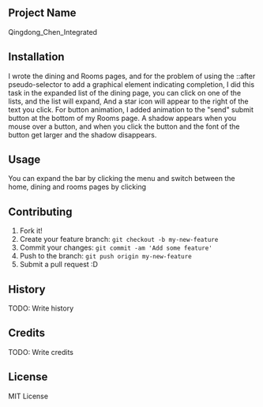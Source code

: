 ## Project Name
Qingdong_Chen_Integrated

## Installation
I wrote the dining and Rooms pages, and for the problem of using the ::after pseudo-selector to add a graphical element indicating completion, I did this task in the expanded list of the dining page, you can click on one of the lists, and the list will expand, And a star icon will appear to the right of the text you click. For button animation, I added animation to the "send" submit button at the bottom of my Rooms page. A shadow appears when you mouse over a button, and when you click the button and the font of the button get larger and the shadow disappears.
## Usage
You can expand the bar by clicking the menu and switch between the home, dining and rooms pages by clicking
## Contributing
1. Fork it!
2. Create your feature branch: `git checkout -b my-new-feature`
3. Commit your changes: `git commit -am 'Add some feature'`
4. Push to the branch: `git push origin my-new-feature`
5. Submit a pull request :D
## History
TODO: Write history
## Credits
TODO: Write credits
## License
MIT License